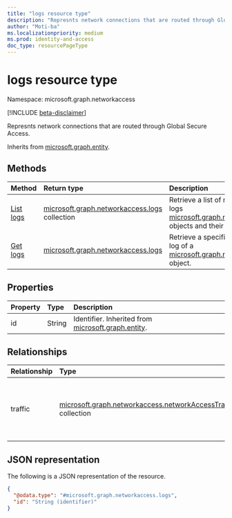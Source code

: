 ```yaml
---
title: "logs resource type"
description: "Represnts network connections that are routed through Global Secure Access."
author: "Moti-ba"
ms.localizationpriority: medium
ms.prod: identity-and-access
doc_type: resourcePageType
---
```


# logs resource type

Namespace: microsoft.graph.networkaccess

[!INCLUDE [beta-disclaimer](../../includes/beta-disclaimer.md)]

Represnts network connections that are routed through Global Secure Access.

Inherits from [microsoft.graph.entity](../resources/entity.md).

## Methods
|Method|Return type|Description|
|:---|:---|:---|
|[List logs](../api/networkaccess-networkaccessroot-list-logs.md)|[microsoft.graph.networkaccess.logs](../resources/networkaccess-logs.md) collection|Retrieve a list of network access logs [microsoft.graph.networkaccess.logs](../resources/networkaccess-logs.md) objects and their properties.|
|[Get logs](../api/networkaccess-logs-get.md)|[microsoft.graph.networkaccess.logs](../resources/networkaccess-logs.md)|Retrieve a specific network access log  of a [microsoft.graph.networkaccess.logs](../resources/networkaccess-logs.md) object.|

## Properties
|Property|Type|Description|
|:---|:---|:---|
|id|String|Identifier. Inherited from [microsoft.graph.entity](../resources/entity.md).|

## Relationships
|Relationship|Type|Description|
|:---|:---|:---|
|traffic|[microsoft.graph.networkaccess.networkAccessTraffic](../resources/networkaccess-networkaccesstraffic.md) collection|Represents a collection of log entries in the network access traffic log.|

## JSON representation
The following is a JSON representation of the resource.
<!-- {
  "blockType": "resource",
  "keyProperty": "id",
  "@odata.type": "microsoft.graph.networkaccess.logs",
  "baseType": "microsoft.graph.entity",
  "openType": false
}
-->
``` json
{
  "@odata.type": "#microsoft.graph.networkaccess.logs",
  "id": "String (identifier)"
}
```

